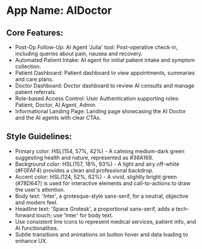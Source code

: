 # **App Name**: AIDoctor

## Core Features:

- Post-Op Follow-Up: AI Agent 'Julia' tool: Post-operative check-in, including queries about pain, nausea and recovery.
- Automated Patient Intake: AI agent for initial patient intake and symptom collection.
- Patient Dashboard: Patient dashboard to view appointments, summaries and care plans.
- Doctor Dashboard: Doctor dashboard to review AI consults and manage patient referrals.
- Role-based Access Control: User Authentication supporting roles: Patient, Doctor, AI Agent, Admin
- Informational Landing Page: Landing page showcasing the AI Doctor and the AI agents with clear CTAs.

## Style Guidelines:

- Primary color: HSL(154, 57%, 42%) - A calming medium-dark green suggesting health and nature, represented as #38A169.
- Background color: HSL(157, 18%, 93%) - A light and airy off-white (#F0FAF4) provides a clean and professional backdrop.
- Accent color: HSL(124, 52%, 62%) - A vivid, slightly bright green (#78D647) is used for interactive elements and call-to-actions to draw the user's attention.
- Body text: 'Inter', a grotesque-style sans-serif, for a neutral, objective and modern feel.
- Headline text: 'Space Grotesk', a proportional sans-serif, adds a tech-forward touch; use 'Inter' for body text.
- Use consistent line icons to represent medical services, patient info, and AI functionalities.
- Subtle transitions and animations on button hover and data loading to enhance UX.
